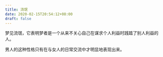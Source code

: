 ```yaml
---
title: 流氓
date: 2020-02-15T20:54:12+08:00
draft: false
---
```


梦见流氓，它表明梦者是一个从来不关心自己在谋求个人利益时践踏了别人利益的人。

男人的这种性格只有在与女人的日常交流中才明显地表现出来。


